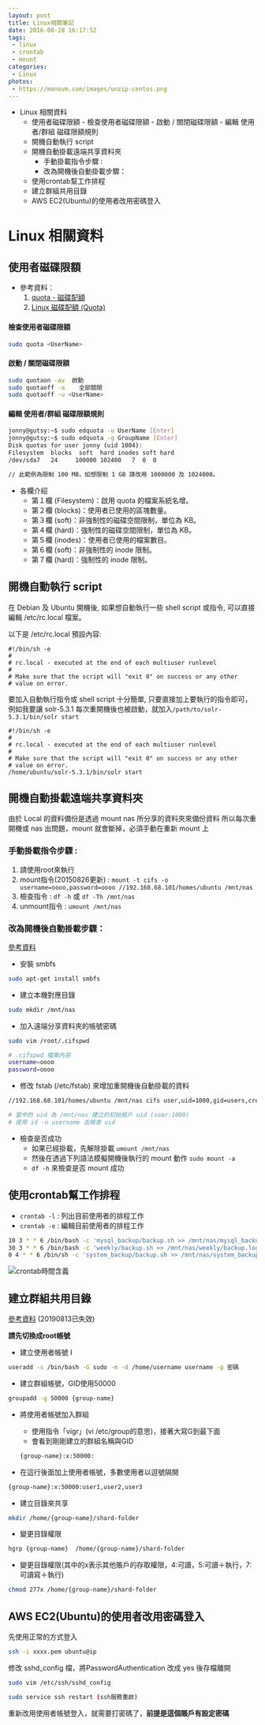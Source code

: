 ```yaml
---
layout: post
title: Linux相關筆記
date: 2016-08-28 16:17:52
tags:
 - linux
 - crontab
 - mount
categories:
 - Linux
photos:
 - https://monovm.com/images/unzip-centos.png
---
```

<!-- MarkdownTOC -->

- Linux 相關資料
    - 使用者磁碟限額
            - 檢查使用者磁碟限額
            - 啟動 / 關閉磁碟限額
            - 編輯 使用者/群組 磁碟限額規則
    - 開機自動執行 script
    - 開機自動掛載遠端共享資料夾
        - 手動掛載指令步驟 :
        - 改為開機後自動掛載步驟：
    - 使用crontab幫工作排程
    - 建立群組共用目錄
    - AWS EC2\(Ubuntu\)的使用者改用密碼登入

<!-- /MarkdownTOC -->


<a name="linux-相關資料"></a>
# Linux 相關資料

<a name="使用者磁碟限額"></a>
## 使用者磁碟限額

* 參考資料：
    1. [quota - 磁碟配額](https://note.drx.tw/2008/03/disk-quota.html)
    2. [Linux 磁碟配額 (Quota)](http://linux.vbird.org/linux_basic/0420quota/0420quota-fc4.php)

#### 檢查使用者磁碟限額

````bash
sudo quota <UserName>
````

#### 啟動 / 關閉磁碟限額

````bash
sudo quotaon -av  啟動
sudo quotaoff -a    全部關閉
sudo quotaoff -u <UserName>
````

#### 編輯 使用者/群組 磁碟限額規則

````bash
jonny@gutsy:~$ sudo edquota -u UserName [Enter]
jonny@gutsy:~$ sudo edquota -g GroupName [Enter]
Disk quotas for user jonny (uid 1004):
Filesystem  blocks  soft  hard inodes soft hard
/dev/sda7   24     100000 102400   7  0  0

// 此範例為限制 100 MB，如想限制 1 GB 請改用 1000000 及 1024000。
````

* 各欄介紹
    - 第１欄 (Filesystem)：啟用 quota 的檔案系統名增。
    - 第２欄 (blocks)：使用者已使用的區塊數量。
    - 第３欄 (soft)：非強制性的磁碟空間限制，單位為 KB。
    - 第４欄 (hard)：強制性的磁碟空間限制，單位為 KB。
    - 第５欄 (inodes)：使用者已使用的檔案數目。
    - 第６欄 (soft)：非強制性的 inode 限制。
    - 第７欄 (hard)：強制性的 inode 限制。

<a name="開機自動執行-script"></a>
## 開機自動執行 script

在 Debian 及 Ubuntu 開機後, 如果想自動執行一些 shell script 或指令, 可以直接編輯 /etc/rc.local 檔案。

以下是 /etc/rc.local 預設內容:
````
#!/bin/sh -e
#
# rc.local - executed at the end of each multiuser runlevel
#
# Make sure that the script will "exit 0" on success or any other
# value on error.
````

要加入自動執行指令或 shell script 十分簡單, 只要直接加上要執行的指令即可，例如我要讓 solr-5.3.1 每次重開機後也被啟動，就加入`/path/to/solr-5.3.1/bin/solr start`

````
#!/bin/sh -e
#
# rc.local - executed at the end of each multiuser runlevel
#
# Make sure that the script will "exit 0" on success or any other
# value on error.
/home/ubuntu/solr-5.3.1/bin/solr start
````

<a name="開機自動掛載遠端共享資料夾"></a>
## 開機自動掛載遠端共享資料夾
由於 Local 的資料備份是透過 mount nas 所分享的資料夾來備份資料
所以每次重開機或 nas 出問題，mount 就會斷掉，必須手動在重新 mount 上

<a name="手動掛載指令步驟-"></a>
### 手動掛載指令步驟 :
1. 請使用root來執行
2. mount指令(20150826更新) : `mount -t cifs -o username=oooo,password=oooo //192.168.68.101/homes/ubuntu /mnt/nas`
3. 檢查指令 : `df -h` 或 `df -Th /mnt/nas`
4. unmount指令 : `umount /mnt/nas`

<a name="改為開機後自動掛載步驟："></a>
### 改為開機後自動掛載步驟：
[參考資料](http://ubuntuforums.org/showthread.php?t=1806455)

- 安裝 smbfs

````bash
sudo apt-get install smbfs
````
- 建立本機對應目錄

````bash
sudo mkdir /mnt/nas
````
- 加入遠端分享資料夾的帳號密碼

````bash
sudo vim /root/.cifspwd

# .cifspwd 檔案內容
username=oooo
password=oooo
````
- 修改 fstab (/etc/fstab) 來增加重開機後自動掛載的資料

````bash
//192.168.68.101/homes/ubuntu /mnt/nas cifs user,uid=1000,gid=users,credentials=/root/.cifspwd 0 0

# 當中的 uid 為 /mnt/nas 建立的初始帳戶 uid (soar:1000)
# 使用 id -u username 去檢查 uid
````
- 檢查是否成功
    - 如果已經掛載，先解除掛載 `umount /mnt/nas`
    - 然後在透過下列語法模擬開機後執行的 mount 動作 `sudo mount -a`
    - `df -h` 來檢查是否 mount 成功

<a name="使用crontab幫工作排程"></a>
## 使用crontab幫工作排程
* `crontab -l` : 列出目前使用者的排程工作
* `crontab -e` : 編輯目前使用者的排程工作

````bash
10 3 * * 6 /bin/bash -c 'mysql_backup/backup.sh >> /mnt/nas/mysql_backup/backup.log 2>&1'
30 3 * * 6 /bin/bash -c 'weekly/backup.sh >> /mnt/nas/weekly/backup.log 2>&1'
0 4 * * 6 /bin/sh -c 'system_backup/backup.sh >> /mnt/nas/system_backup/backup.log 2>&1’
````

![crontab時間含義](https://i.imgur.com/OGytWih.gif)

<a name="建立群組共用目錄"></a>
## 建立群組共用目錄
[參考資料](https://www.babyface2.com/NetAdmin/41200906basic/) (20190813已失效)

**請先切換成root帳號**

- 建立使用者帳號
I
````bash
useradd -s /bin/bash -G sudo -m -d /home/username username -p 密碼
````
- 建立群組帳號，GID使用50000

````bash
groupadd -g 50000 {group-name}
````
- 將使用者帳號加入群組
    - 使用指令「vigr」(vi /etc/group的意思)，接著大寫G到最下面
    - 會看到剛剛建立的群組名稱與GID

    ````bash
    {group-name}:x:50000:
    ````
- 在這行後面加上使用者帳號，多數使用者以逗號隔開

````bash
{group-name}:x:50000:user1,user2,user3
````

- 建立目錄來共享

````bash
mkdir /home/{group-name}/shard-folder
````
- 變更目錄權限

````bash
hgrp {group-name}  /home/{group-name}/shard-folder
````
- 變更目錄權限(其中的x表示其他賬戶的存取權限，4:可讀，5:可讀＋執行，7:可讀寫＋執行)

````bash
chmod 277x /home/{group-name}/shard-folder
````

<a name="aws-ec2ubuntu的使用者改用密碼登入"></a>
## AWS EC2(Ubuntu)的使用者改用密碼登入

先使用正常的方式登入

````bash
ssh -i xxxx.pem ubuntu@ip
````

修改 sshd_config 檔，將PasswordAuthentication 改成 yes 後存檔離開

````bash
sudo vim /etc/ssh/sshd_config

sudo service ssh restart (ssh服務重啟)
````

重新改用使用者帳號登入，就需要打密碼了，**前提是這個賬戶有設定密碼**

